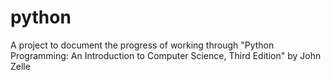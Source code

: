 # python
A project to document the progress of working through  "Python Programming: An Introduction to Computer Science, Third Edition" by John Zelle
